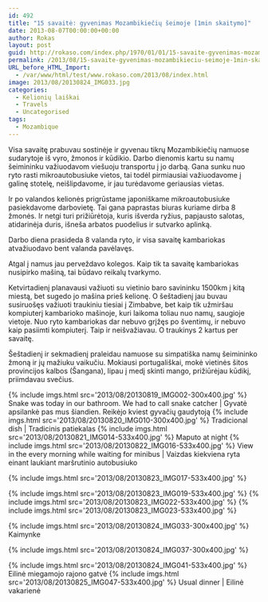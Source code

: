 ```yaml
---
id: 492
title: "15 savaitė: gyvenimas Mozambikiečių šeimoje [1min skaitymo]"
date: 2013-08-07T00:00:00+00:00
author: Rokas
layout: post
guid: http://rokaso.com/index.php/1970/01/01/15-savaite-gyvenimas-mozambikieciu-seimoje-1min-skaitymo/
permalink: /2013/08/15-savaite-gyvenimas-mozambikieciu-seimoje-1min-skaitymo/
URL_before_HTML_Import:
  - /var/www/html/test/www.rokaso.com/2013/08/index.html
image: 2013/08/20130824_IMG033.jpg
categories:
  - Kelionių laiškai
  - Travels
  - Uncategorised
tags:
  - Mozambique
---
```


Visa savaitę prabuvau sostinėje ir gyvenau tikrų Mozambikiečių namuose sudarytoje iš vyro, žmonos ir kūdikio. Darbo dienomis kartu su namų šeimininku važiuodavom viešuoju transportu į jo darbą. Gana sunku nuo ryto rasti mikroautobusiuke vietos, tai todėl pirmiausiai važiuodavome į galinę stotelę, neišlipdavome, ir jau turėdavome geriausias vietas.

Ir po valandos kelionės prigrūstame japoniškame mikroautobusiuke pasiekdavome darbovietę. Tai gana paprastas biuras kuriame dirba 8 žmonės. Ir netgi turi prižiūrėtoja, kuris išverda ryžius, papjausto salotas, atidarinėja duris, išneša arbatos puodelius ir sutvarko aplinką.

Darbo diena prasideda 8 valanda ryto, ir visa savaitę kambariokas atvažiuodavo bent valanda pavėlavęs.

Atgal į namus jau perveždavo kolegos. Kaip tik ta savaitę kambariokas nusipirko mašiną, tai būdavo reikalų tvarkymo.

Ketvirtadienį planavausi važiuoti su vietinio baro savininku 1500km į kitą miestą, bet sugedo jo mašina prieš kelionę. O šeštadienį jau buvau susiruošęs važiuoti traukiniu tiesiai į Zimbabve, bet kaip tik užmiršau kompiuterį kambarioko mašinoje, kuri laikoma toliau nuo namų, saugioje vietoje. Nuo ryto kambariokas dar nebuvo grįžęs po šventimų, ir nebuvo kaip pasiimti kompiuterį. Taip ir neišvažiavau. O traukinys 2 kartus per savaitę.

Šeštadienį ir sekmadienį praleidau namuose su simpatiška namų šeimininko žmoną ir jų mažiuku vaikučiu. Mokiausi portugališkai, mokė vietinės šitos provincijos kalbos (Šangana), lipau į medį skinti mango, prižiūrėjau kūdikį, priimdavau svečius.

{% include imgs.html src='2013/08/20130819_IMG002-300x400.jpg' %}
Snake was today in our bathroom. We had to call snake catcher | Gyvatė apsilankė pas mus šiandien. Reikėjo kviest gyvačių gaudytoją {% include imgs.html src='2013/08/20130820_IMG010-300x400.jpg' %}
Tradicional dish | Tradicinis patiekalas {% include imgs.html src='2013/08/20130821_IMG014-533x400.jpg' %}
Maputo at night {% include imgs.html src='2013/08/20130822_IMG016-533x400.jpg' %}
View in the every morning while waiting for minibus | Vaizdas kiekviena ryta einant laukiant maršrutinio autobusiuko

{% include imgs.html src='2013/08/20130823_IMG017-533x400.jpg' %}

{% include imgs.html src='2013/08/20130823_IMG019-533x400.jpg' %}
{% include imgs.html src='2013/08/20130823_IMG022-533x400.jpg' %}
{% include imgs.html src='2013/08/20130823_IMG023-533x400.jpg' %}

{% include imgs.html src='2013/08/20130824_IMG033-300x400.jpg' %}
Kaimynke

{% include imgs.html src='2013/08/20130824_IMG037-300x400.jpg' %}

{% include imgs.html src='2013/08/20130824_IMG041-533x400.jpg' %}
Eilinė miegamojo rajono gatvė {% include imgs.html src='2013/08/20130825_IMG047-533x400.jpg' %}
Usual dinner | Eilinė vakarienė
